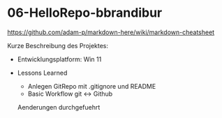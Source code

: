 # 06-HelloRepo-bbrandibur

https://github.com/adam-p/markdown-here/wiki/markdown-cheatsheet

Kurze Beschreibung des Projektes:
- Entwicklungsplatform: Win 11
- Lessons Learned
    - Anlegen GitRepo mit .gitignore und README
    - Basic Workflow git <-> Github


     Aenderungen durchgefuehrt

  
